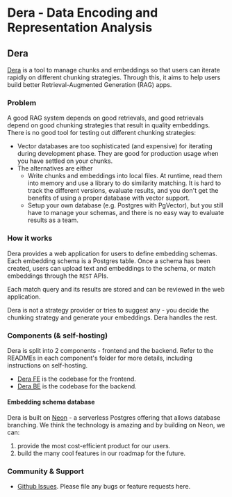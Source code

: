 # Dera - Data Encoding and Representation Analysis

## Dera
[Dera](https://getdera.com) is a tool to manage chunks and embeddings so that users can iterate rapidly on different chunking strategies. Through this, it aims to help users build better Retrieval-Augmented Generation (RAG) apps.

### Problem
A good RAG system depends on good retrievals, and good retrievals depend on good chunking strategies that result in quality embeddings. There is no good tool for testing out different chunking strategies:
  - Vector databases are too sophisticated (and expensive) for iterating during development phase. They are good for production usage when you have settled on your chunks.
  - The alternatives are either
    - Write chunks and embeddings into local files. At runtime, read them into memory and use a library to do similarity matching. It is hard to track the different versions, evaluate results, and you don't get the benefits of using a proper database with vector support.
    - Setup your own database (e.g. Postgres with PgVector), but you still have to manage your schemas, and there is no easy way to evaluate results as a team.

### How it works
Dera provides a web application for users to define embedding schemas. Each embedding schema is a Postgres table. Once a schema has been created, users can upload text and embeddings to the schema, or match embeddings through the `REST` APIs.

Each match query and its results are stored and can be reviewed in the web application.

Dera is not a strategy provider or tries to suggest any - you decide the chunking strategy and generate your embeddings. Dera handles the rest.

### Components (& self-hosting)
Dera is split into 2 components - frontend and the backend. Refer to the READMEs in each component's folder for more details, including instructions on self-hosting.
- [Dera FE](/dera-fe/) is the codebase for the frontend.
- [Dera BE](/dera-be/) is the codebase for the backend.

#### Embedding schema database
Dera is built on [Neon](https://neon.tech/) - a serverless Postgres offering that allows database branching. We think the technology is amazing and by building on Neon, we can:
1. provide the most cost-efficient product for our users.
2. build the many cool features in our roadmap for the future.

### Community & Support
- [Github Issues](https://github.com/getdera/dera/issues). Please file any bugs or feature requests here.
